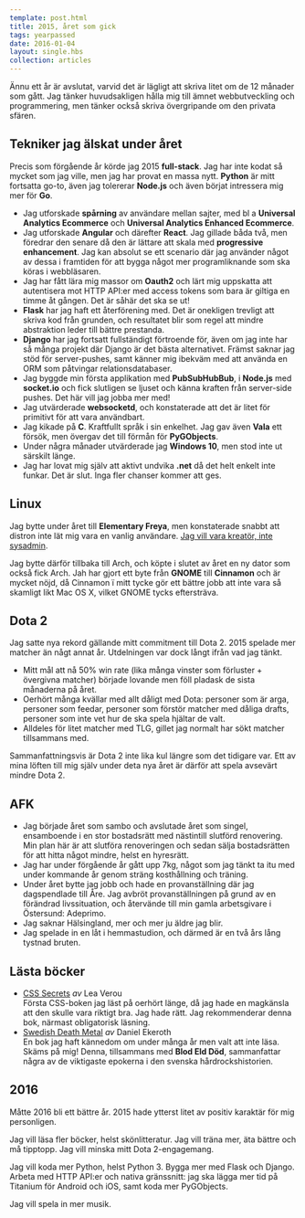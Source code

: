 ```yaml
---
template: post.html
title: 2015, året som gick
tags: yearpassed
date: 2016-01-04
layout: single.hbs
collection: articles
---
```

Ännu ett år är avslutat, varvid det är lägligt att skriva litet om de 12 månader som gått. Jag tänker huvudsakligen hålla mig till ämnet webbutveckling och programmering, men tänker också skriva övergripande om den privata sfären.


## Tekniker jag älskat under året

Precis som förgående år körde jag 2015 **full-stack**. Jag har inte kodat så mycket som jag ville, men jag har provat en massa nytt. **Python** är mitt fortsatta go-to, även jag tolererar **Node.js** och även börjat intressera mig mer för **Go**.

* Jag utforskade **spårning** av användare mellan sajter, med bl a **Universal Analytics Ecommerce** och **Universal Analytics Enhanced Ecommerce**. 
* Jag utforskade **Angular** och därefter **React**. Jag gillade båda två, men föredrar den senare då den är lättare att skala med **progressive enhancement**. Jag kan absolut se ett scenario där jag använder något av dessa i framtiden för att bygga något mer programliknande som ska köras i webbläsaren.
* Jag har fått lära mig massor om **Oauth2** och lärt mig uppskatta att autentisera mot HTTP API:er med access tokens som bara är giltiga en timme åt gången. Det är såhär det ska se ut!
* **Flask** har jag haft ett återförening med. Det är onekligen trevligt att skriva kod från grunden, och resultatet blir som regel att mindre abstraktion leder till bättre prestanda.
* **Django** har jag fortsatt fullständigt förtroende för, även om jag inte har så många projekt där Django är det bästa alternativet. Främst saknar jag stöd för server-pushes, samt känner mig ibekväm med att använda en ORM som påtvingar relationsdatabaser.
* Jag byggde min första applikation med **PubSubHubBub**, i **Node.js** med **socket.io** och fick slutligen se ljuset och känna kraften från server-side pushes. Det här vill jag jobba mer med!
* Jag utvärderade **websocketd**, och konstaterade att det är litet för primitivt för att vara användbart.
* Jag kikade på **C**. Kraftfullt språk i sin enkelhet. Jag gav även **Vala** ett försök, men övergav det till förmån för **PyGObjects**.
* Under några månader utvärderade jag **Windows 10**, men stod inte ut särskilt länge. 
* Jag har lovat mig själv att aktivt undvika **.net** då det helt enkelt inte funkar. Det är slut. Inga fler chanser kommer att ges.


## Linux

Jag bytte under året till **Elementary Freya**, men konstaterade snabbt att distron inte lät mig vara en vanlig användare. [Jag vill vara kreatör, inte sysadmin](/b/no-sysop/).

Jag bytte därför tillbaka till Arch, och köpte i slutet av året en ny dator som också fick Arch. Jah har gjort ett byte från **GNOME** till **Cinnamon** och är mycket nöjd, då Cinnamon ï mitt tycke gör ett bättre jobb att inte vara så skamligt likt Mac OS X, vilket GNOME tycks eftersträva.


## Dota 2

Jag satte nya rekord gällande mitt commitment till Dota 2. 2015 spelade mer matcher än någt annat år. Utdelningen var dock långt ifrån vad jag tänkt.

* Mitt mål att nå 50% win rate (lika många vinster som förluster + övergivna matcher) började lovande men föll pladask de sista månaderna på året.
* Oerhört många kvällar med allt dåligt med Dota: personer som är arga, personer som feedar, personer som förstör matcher med dåliga drafts, personer som inte vet hur de ska spela hjältar de valt.
* Alldeles för litet matcher med TLG, gillet jag normalt har sökt matcher tillsammans med.

Sammanfattningsvis är Dota 2 inte lika kul längre som det tidigare var. Ett av mina löften till mig själv under deta nya året är därför att spela avsevärt mindre Dota 2.


## AFK

* Jag började året som sambo och avslutade året som singel, ensamboende i en stor bostadsrätt med nästintill slutförd renovering. Min plan här är att slutföra renoveringen och sedan sälja bostadsrätten för att hitta något mindre, helst en hyresrätt.
* Jag har under förgående år gått upp 7kg, något som jag tänkt ta itu med under kommande år genom sträng kosthållning och träning.
* Under året bytte jag jobb och hade en provanställning där jag dagspendlade till Åre. Jag avbröt provanställningen på grund av en förändrad livssituation, och återvände till min gamla arbetsgivare i Östersund: Adeprimo.
* Jag saknar Hälsingland, mer och mer ju äldre jag blir. 
* Jag spelade in en låt i hemmastudion, och därmed är en två års lång tystnad bruten.


## Lästa böcker

* [CSS Secrets](http://www.anobii.com/books/CSS_Secrets/9781449372637/01fc0d95f65087ad52) *av* Lea Verou  
  Första CSS-boken jag läst på oerhört länge, då jag hade en magkänsla att den skulle vara riktigt bra. Jag hade rätt. Jag rekommenderar denna bok, närmast obligatorisk läsning.
* [Swedish Death Metal](http://www.anobii.com/books/Swedish_Death_Metal/9780979616310/0104cceb77801b0dd4/) *av* Daniel Ekeroth  
  En bok jag haft kännedom om under många år men valt att inte läsa. Skäms på mig! Denna, tillsammans med **Blod Eld Död**, sammanfattar några av de viktigaste epokerna i den svenska hårdrockshistorien.


## 2016

Måtte 2016 bli ett bättre år. 2015 hade ytterst litet av positiv karaktär för mig personligen.

Jag vill läsa fler böcker, helst skönlitteratur. Jag vill träna mer, äta bättre och må tipptopp. Jag vill minska mitt Dota 2-engagemang.

Jag vill koda mer Python, helst Python 3. Bygga mer med Flask och Django. Arbeta med HTTP API:er och nativa gränssnitt: jag ska lägga mer tid på Titanium för Android och iOS, samt koda mer PyGObjects.

Jag vill spela in mer musik.
